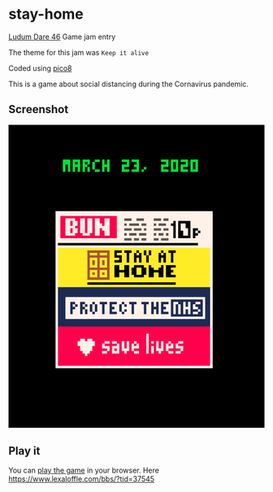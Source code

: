 # stay-home
[Ludum Dare 46](https://ldjam.com/events/ludum-dare/46) Game jam entry

The theme for this jam was `Keep it alive`

Coded using [pico8](https://www.lexaloffle.com/pico-8.php)

This is a game about social distancing during the Cornavirus pandemic.

## Screenshot

![image](./screenshot.png)

## Play it

You can [play the game](https://www.lexaloffle.com/bbs/?tid=37545) in your browser. Here https://www.lexaloffle.com/bbs/?tid=37545